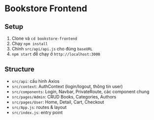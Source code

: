 # Bookstore Frontend

## Setup

1. Clone và `cd bookstore-frontend`
2. Chạy `npm install`
3. Chỉnh `src/api/api.js` cho đúng `baseURL`
4. `npm start` để chạy ở `http://localhost:3000`

## Structure

- `src/api`: cấu hình Axios
- `src/context`: AuthContext (login/logout, thông tin user)
- `src/components`: Login, Navbar, PrivateRoute, các component chung
- `src/pages/Admin`: CRUD Books, Categories, Authors
- `src/pages/User`: Home, Detail, Cart, Checkout
- `src/App.js`: routes & layout
- `src/index.js`: entry point